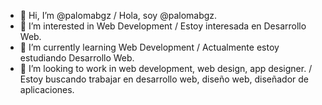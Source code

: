 - 👋 Hi, I’m @palomabgz / Hola, soy @palomabgz.
- 👀 I’m interested in Web Development / Estoy interesada en Desarrollo Web.
- 🌱 I’m currently learning Web Development / Actualmente estoy estudiando Desarrollo Web.
- 💞️ I’m looking to work in web development, web design, app designer. 
/ Estoy buscando trabajar en desarrollo web, diseño web, diseñador de aplicaciones.

<!---
palomabgz/palomabgz is a ✨ special ✨ repository because its `README.md` (this file) appears on your GitHub profile.
You can click the Preview link to take a look at your changes.
--->
